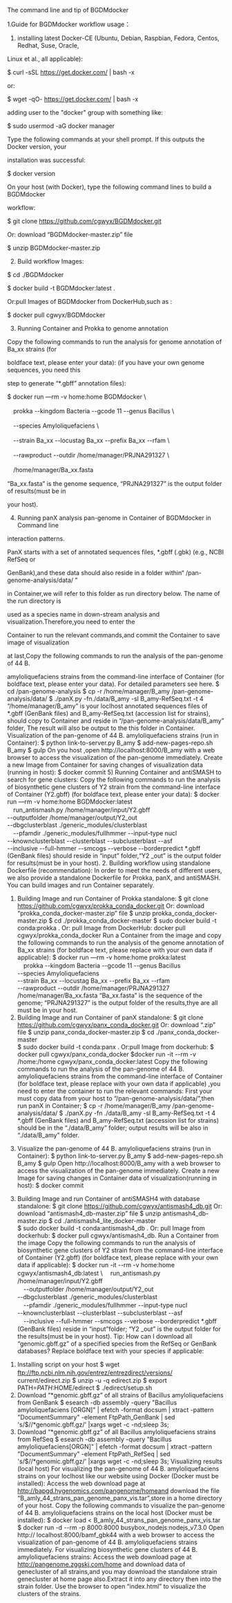 The command line and tip of BGDMdocker


1.Guide for BGDMdocker workflow usage：

1) installing latest Docker-CE (Ubuntu, Debian, Raspbian, Fedora, Centos, Redhat, Suse, Oracle, 	

Linux et al., all applicable):	

$ curl -sSL https://get.docker.com/ | bash -x	

or:	

$ wget -qO- https://get.docker.com/ | bash -x	

adding user to the "docker" group with something like:	

$ sudo usermod -aG docker manager	

Type the following commands at your shell prompt. If this outputs the Docker version, your 	

installation was successful: 	

$ docker version	

On your host (with Docker), type the following command lines to build a BGDMdocker 	

workflow: 

$ git clone https://github.com/cgwyx/BGDMdocker.git	

Or: download “BGDMdocker-master.zip” file	

$ unzip BGDMdocker-master.zip 

2) Build workflow Images:

$ cd ./BGDMdocker

$ docker build -t BGDMdocker:latest .

Or:pull Images of BGDMdocker from DockerHub,such as :

$ docker pull cgwyx/BGDMdocker

3) Running Container and Prokka to genome annotation

Copy the following commands to run the analysis for genome annotation of Ba_xx strains (for 

boldface text, please enter your data): (if you have your own genome sequences, you need this 

step to generate “*.gbff” annotation files):

$ docker run —rm -v home:home BGDMdocker \

　prokka --kingdom Bacteria --gcode 11 --genus Bacillus \
 
　--species Amyloliquefaciens \
 
　--strain Ba_xx --locustag Ba_xx --prefix Ba_xx --rfam \
 
　--rawproduct --outdir /home/manager/PRJNA291327 \
 
　/home/manager/Ba_xx.fasta
 
“Ba_xx.fasta” is the genome sequence, “PRJNA291327” is the output folder of results(must be in 

your host).

4) Running panX analysis pan-genome in Container of BGDMdocker in Command line 

interaction patterns.

   PanX starts with a set of annotated sequences files, *.gbff (.gbk) (e.g., NCBI RefSeq or 
   
GenBank),and these data should also reside in a folder within“ /pan-genome-analysis/data/ ”

in Container,we will refer to this folder as run directory below. The name of the run directory is 

used as a species name in down-stream analysis and visualization.Therefore,you need to enter the 

Container to run the relevant commands,and commit the Container to save image of visualization 

at last,Copy the following commands to run the analysis of the pan-genome of 44 B. 

amyloliquefaciens strains from the command-line interface of Container (for boldface text, please 
enter your data). For detailed parameters see here.
$ cd /pan-genome-analysis
$ cp -r /home/manager/B_amy /pan-genome-analysis/data/
$ ./panX.py -fn./data/B_amy  -sl B_amy-RefSeq.txt -t 4
“/home/manager/B_amy” is your loclhost annotated sequences files of *.gbff (GenBank files) 
and B_amy-RefSeq.txt (accession list for strains), should copy to Container and reside in 
“/pan-genome-analysis/data/B_amy” folder, The result will also be output to the this folder in 
Container.
Visualization of the pan-genome of 44 B. amyloliquefaciens strains (run in Container):
$ python link-to-server.py B_amy 
$ add-new-pages-repo.sh B_amy
$ gulp
On you host ,open http://localhost:8000/B_amy with a web browser to access the visualization of 
the pan-genome immediately.
Create a new Image from Container for saving changes of visualization data (running in host):
$ docker commit <ID of Container > <name of new Image >
5) Running Container and antiSMASH to search for gene clusters:
Copy the following commands to run the analysis of biosynthetic gene clusters of Y2 strain from 
the command-line interface of Container (Y2.gbff) (for boldface text, please enter your data):
$ docker run —rm -v home:home BGDMdocker:latest \
　run_antismash.py /home/manager/input/Y2.gbff \
   --outputfolder /home/manager/output/Y2_out \
  --dbgclusterblast ./generic_modules/clusterblast \
　--pfamdir ./generic_modules/fullhmmer --input-type nucl \
--knownclusterblast --clusterblast --subclusterblast --asf\
--inclusive --full-hmmer --smcogs --verbose  --borderpredict
*.gbff (GenBank files) should reside in “input” folder,“Y2 _out” is the output folder for 
results(must be in your host).
2. Building workflow using standalone Dockerfile (recommendation):
In order to meet the needs of different users, we also provide a standalone Dockerfile for Prokka, 
panX, and antiSMASH. You can build images and run Container separately. 
1) Building Image and run Container of Prokka standalone:
$ git clone https://github.com/cgwyx/prokka_conda_docker.git
Or: download “prokka_conda_docker-master.zip” file
$ unzip prokka_conda_docker-master.zip
$ cd ./prokka_conda_docker-master 
$ sudo docker build -t conda:prokka .
Or: pull Image from DockerHub:
docker pull cgwyx/prokka_conda_docker
Run a Container from the image and copy the following commands to run the analysis of the 
genome annotation of Ba_xx strains (for boldface text, please replace with your own data if 
applicable):
$ docker run —rm -v home:home prokka:latest \
　prokka --kingdom Bacteria --gcode 11 --genus Bacillus \
--species Amyloliquefaciens \
--strain Ba_xx --locustag Ba_xx --prefix Ba_xx --rfam \
--rawproduct --outdir /home/manager/PRJNA291327 \
/home/manager/Ba_xx.fasta
“Ba_xx.fasta” is the sequence of the genome; “PRJNA291327” is the output folder of the 
results,thye are all must be in your host.
2) Building Image and run Container of panX standalone:
$ git clone https://github.com/cgwyx/panx_conda_docker.git 
Or: download “.zip” file
$ unzip panx_conda_docker-master.zip 
$ cd ./panx_conda_docker-master  
$ sudo docker build -t conda:panx .
Or:pull Image from dockerhub:
$ docker pull cgwyx/panx_conda_docker
$docker run -it --rm  -v /home:/home cgwyx/panx_conda_docker:latest
Copy the following commands to run the analysis of the pan-genome of 44 B. amyloliquefaciens 
strains from the command-line interface of Container (for boldface text, please replace with your 
own data if applicable) ,you need to enter the container to run the relevant commands:
First your must copy data from your host to “/pan-genome-analysis/data/”,then run panX in 
Container;
$ cp -r /home/manager/B_amy /pan-genome-analysis/data/
$ ./panX.py -fn ./data/B_amy -sl B_amy-RefSeq.txt -t 4
*.gbff (GenBank files) and B_amy-RefSeq.txt (accession list for strains) should be in the 
“./data/B_amy” folder; output results will be also in “./data/B_amy” folder. 
3. Visualize the pan-genome of 44 B. amyloliquefaciens strains (run in Container):
$ python link-to-server.py B_amy
$ add-new-pages-repo.sh B_amy
$ gulp
Open http://localhost:8000/B_amy with a web browser to access the visualization of the 
pan-genome immediately.
Create a new Image for saving changes in Container data of visualization(running in host):
$ docker commit <ID of Container > <name of new images >
3) Building Image and run Container of antiSMASH4 with database standalone:
$ git clone https://github.com/cgwyx/antismash4_db.git
Or: download “antismash4_db-master.zip” file
$ unzip antismash4_db-master.zip
$ cd ./antismash4_lite_docker-master    
$ sudo docker build -t conda:antismash4_db .
Or: pull Image from dockerhub:
$ docker pull cgwyx/antismash4_db.
Run a Container from the image Copy the following commands to run the analysis of biosynthetic 
gene clusters of Y2 strain from the command-line interface of Container (Y2.gbff) (for boldface 
text, please replace with your own data if applicable):
$ docker run -it --rm -v home:home cgwyx/antismash4_db:latest  \ 
　run_antismash.py /home/manager/input/Y2.gbff \
　--outputfolder /home/manager/output/Y2_out \
  --dbgclusterblast ./generic_modules/clusterblast \
　--pfamdir ./generic_modules/fullhmmer --input-type nucl \
--knownclusterblast --clusterblast --subclusterblast --asf\
　--inclusive --full-hmmer --smcogs --verbose  --borderpredict
*.gbff (GenBank files) reside in “input”folder; “Y2 _out” is the output folder for the results(must 
be in your host).
Tip: How can I download all “genomic.gbff.gz” of a specified species from the 
RefSeq or GenBank databases? Replace boldface text with your species if applicable:
1. Installing script on your host
$ wget ftp://ftp.ncbi.nlm.nih.gov/entrez/entrezdirect/versions/
　　　　current/edirect.zip
$ unzip -u -q edirect.zip
$ export PATH=$PATH:$HOME/edirect
$ ./edirect/setup.sh
2. Download “*genomic.gbff.gz” of all strains of Bacillus amyloliquefaciens from GenBank
$ esearch -db assembly -query "Bacillus amyloliquefaciens [ORGN]" | 
efetch -format docsum | xtract -pattern "DocumentSummary" -element 
FtpPath_GenBank | sed 's/$/\/*genomic.gbff.gz/' |xargs wget -c 
-nd;sleep 3s;
3. Download “*genomic.gbff.gz” of all Bacillus amyloliquefaciens strains from RefSeq
$ esearch -db assembly -query "Bacillus amyloliquefaciens[ORGN]" | 
efetch -format docsum | xtract -pattern "DocumentSummary" -element 
FtpPath_RefSeq | sed 's/$/\/*genomic.gbff.gz/' |xargs wget -c 
-nd;sleep 3s;
Visualizing results (local host)
For visualizing the pan-genome of 44 B. amyloliquefaciens strains on your loclhost like our 
website using Docker (Docker must be installed):
Access the web download page at http://bapgd.hygenomics.com/pangenome/homeand download 
the file “B_amly_44_strans_pan_genome_panx_vis.tar”,store in a home directory of your host. 
Copy the following commands to visualize the pan-genome of 44 B. amyloliquefaciens strains on 
the local host (Docker must be installed):
$ docker load < B_amly_44_strans_pan_genome_panx_vis.tar
$ docker run -d --rm -p 8000:8000 busybox_nodejs:nodejs_v7.3.0
Open http:// localhost:8000/bamf_gbk44 with a web browser to access the visualization of 
pan-genome of 44 B. amyloliquefaciens strains immediately.
For visualizing biosynthetic gene clusters of 44 B. amyloliquefaciens strains:
Access the web download page at http://pangenome.zggskj.com/home and download data of   
genecluster of all strains,and you may download the standalone strain genecluster at home page 
also.Extract it into any directory then into the strain folder. Use the browser to open “index.html” 
to visualize the clusters of the strains.
